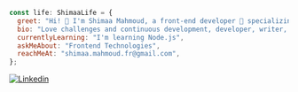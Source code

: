 ```javascript
const life: ShimaaLife = {
  greet: "Hi! 👋 I'm Shimaa Mahmoud, a front-end developer 🎨 specializingin  React.js and CSS magic like SASS, Tailwind, Bootstrap, and Material-UI. With 1.5 years of experience, I freelance. Let's craft something beautiful! ✨",
  bio: "Love challenges and continuous development, developer, writer, and self-learner from Egypt, always striving to help others.",
  currentlyLearning: "I'm learning Node.js",
  askMeAbout: "Frontend Technologies",
  reachMeAt: "shimaa.mahmoud.fr@gmail.com",
};
```

[![Linkedin](https://img.shields.io/badge/LinkedIn-0077B5?style=flat&logo=linkedin&logoColor=white)](https://www.linkedin.com/in/shimaa-mahmoud-mohammed/)

<!-- [![Twitter](https://img.shields.io/badge/Twitter-1DA1F2?style=flat&logo=twitter&logoColor=white)](https://twitter.com/moelzanaty3)
[![Hackerrank](https://img.shields.io/badge/-Hackerrank-2EC866?style=flat&logo=HackerRank&logoColor=white)](https://www.hackerrank.com/MohammedElzanaty)
[![Youtube](https://img.shields.io/badge/YouTube-FF0000?style=flat&logo=youtube&logoColor=white)](https://www.youtube.com/@moelzanaty3/join) -->
